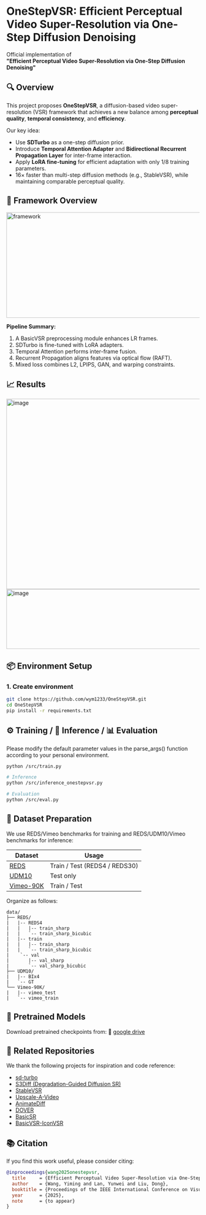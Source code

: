 

# OneStepVSR: Efficient Perceptual Video Super-Resolution via One-Step Diffusion Denoising

Official implementation of  
**"Efficient Perceptual Video Super-Resolution via One-Step Diffusion Denoising"** 

## 🔍 Overview

This project proposes **OneStepVSR**, a diffusion-based video super-resolution (VSR) framework that achieves a new balance among **perceptual quality**, **temporal consistency**, and **efficiency**.

Our key idea:
- Use **SDTurbo** as a one-step diffusion prior.
- Introduce **Temporal Attention Adapter** and **Bidirectional Recurrent Propagation Layer** for inter-frame interaction.
- Apply **LoRA fine-tuning** for efficient adaptation with only 1/8 training parameters.
- 16× faster than multi-step diffusion methods (e.g., StableVSR), while maintaining comparable perceptual quality.

## 🧩 Framework Overview
<img width="928" height="275" alt="framework" src="https://github.com/user-attachments/assets/ad225391-0cde-4d51-9d46-e95aa9472c5f" />

**Pipeline Summary:**

1. A BasicVSR preprocessing module enhances LR frames.
2. SDTurbo is fine-tuned with LoRA adapters.
3. Temporal Attention performs inter-frame fusion.
4. Recurrent Propagation aligns features via optical flow (RAFT).
5. Mixed loss combines L2, LPIPS, GAN, and warping constraints.

## 📈 Results
<img width="786" height="496" alt="image" src="https://github.com/user-attachments/assets/b8a5d716-3023-4fc9-b84d-a656c981be27" />
<img width="691" height="156" alt="image" src="https://github.com/user-attachments/assets/6fa1f847-2fed-432a-b7a2-b015954963d2" />


## 📦 Environment Setup

### 1. Create environment

```bash
git clone https://github.com/wym1233/OneStepVSR.git
cd OneStepVSR
pip install -r requirements.txt
```

## ⚙️ Training / 🚀 Inference / 📊 Evaluation
Please modify the default parameter values in the parse_args() function according to your personal environment.
```bash
python /src/train.py

# Inference
python /src/inference_onestepvsr.py

# Evaluation
python /src/eval.py
```

## 📁 Dataset Preparation

We use REDS/Vimeo benchmarks for training and REDS/UDM10/Vimeo benchmarks for inference:

| Dataset                                                    | Usage                         |
| ---------------------------------------------------------- | ----------------------------- |
| [REDS](https://seungjunnah.github.io/Datasets/reds.html)   | Train / Test (REDS4 / REDS30) |
| [UDM10]([https://github.com/psychopa4/Detail-revealing-VSR](https://mmagic.readthedocs.io/en/latest/dataset_zoo/udm10.html)) | Test only                     |
| [Vimeo-90K](http://toflow.csail.mit.edu/)                  | Train / Test                  |


Organize as follows:

```
data/
├── REDS/
|   |-- REDS4
|   |   |-- train_sharp
|   |   `-- train_sharp_bicubic
|   |-- train
|   |   |-- train_sharp
|   |   `-- train_sharp_bicubic
|    `-- val
|       |-- val_sharp
|       `-- val_sharp_bicubic
├── UDM10/
|   |-- BIx4
|   `-- GT
└── Vimeo-90K/
|   |-- vimeo_test
|   `-- vimeo_train
```

## 💾 Pretrained Models
Download pretrained checkpoints from:
📂 [google drive](https://drive.google.com/drive/folders/1NG2yhDGJYyH6Af-nkWfnwWP6mw_h0dot?usp=drive_link)

## 🧩 Related Repositories
We thank the following projects for inspiration and code reference:
* [sd-turbo](https://huggingface.co/stabilityai/sd-turbo)
* [S3Diff (Degradation-Guided Diffusion SR)](https://github.com/ArcticHare105/S3Diff)
* [StableVSR](https://github.com/claudiom4sir/StableVSR)
* [Upscale-A-Video](https://github.com/sczhou/Upscale-A-Video)
* [AnimateDiff](https://github.com/guoyww/AnimateDiff)
* [DOVER](https://github.com/VQAssessment/DOVER)
* [BasicSR](https://github.com/XPixelGroup/BasicSR)
* [BasicVSR-IconVSR](https://github.com/ckkelvinchan/BasicVSR-IconVSR)

## 📚 Citation

If you find this work useful, please consider citing:

```bibtex
@inproceedings{wang2025onestepvsr,
  title     = {Efficient Perceptual Video Super-Resolution via One-Step Diffusion Denoising},
  author    = {Wang, Yiming and Lan, Yunwei and Liu, Dong},
  booktitle = {Proceedings of the IEEE International Conference on Visual Communications and Image Processing (VCIP)},
  year      = {2025},
  note      = {to appear}
}

```


